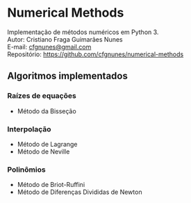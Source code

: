 # Numerical Methods
Implementação de métodos numéricos em Python 3.  
Autor: Cristiano Fraga Guimarães Nunes  
E-mail: <cfgnunes@gmail.com>  
Repositório: https://github.com/cfgnunes/numerical-methods

## Algoritmos implementados

### Raízes de equações
- Método da Bisseção

### Interpolação
- Método de Lagrange
- Método de Neville

### Polinômios
- Método de Briot-Ruffini
- Método de Diferenças Divididas de Newton
